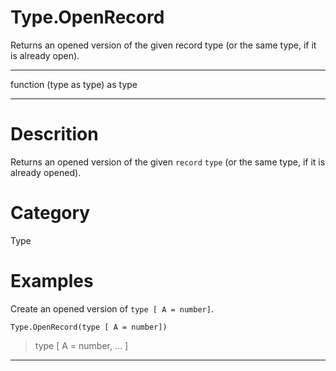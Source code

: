 ﻿# Type.OpenRecord
Returns an opened version of the given record type (or the same type, if it is already open).
***
function (type as type) as type
***
# Descrition 
Returns an opened version of the given <code>record</code> <code>type</code> (or the same type, if it is already opened).
# Category 
Type
# Examples 
Create an opened version of <code>type [ A = number]</code>.
```
Type.OpenRecord(type [ A = number])
```
> type [
    A = number, ...
]
***
